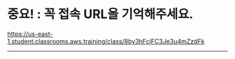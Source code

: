 # 중요! : 꼭 접속 URL을 기억해주세요.

https://us-east-1.student.classrooms.aws.training/class/8by3hFcjFC3Je3u4mZzdFk

---
